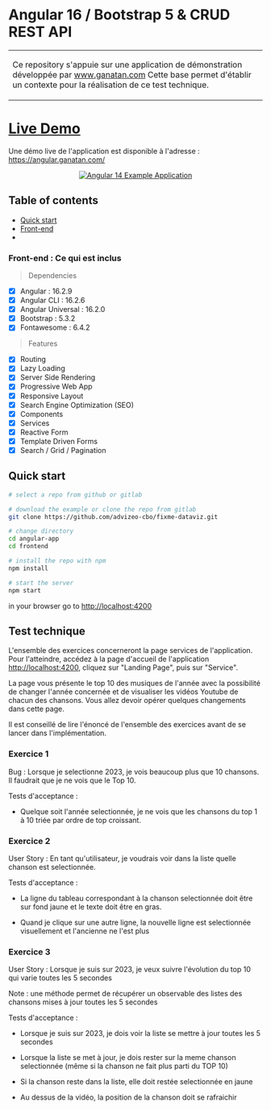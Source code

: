 # Angular 16 / Bootstrap 5 & CRUD REST API

<table>
<tr>
<td>

Ce repository s'appuie sur une application de démonstration développée par <a href="https://www.ganatan.com/en">www.ganatan.com</a>
Cette base permet d'établir un contexte pour la réalisation de ce test technique.

</td>
</tr>
</table>

# [Live Demo](#live-demo)
Une démo live de l'application est disponible à l'adresse  :  https://angular.ganatan.com/

<p align="center">
  <p align="center">
    <a href="https://angular.ganatan.com/">
      <img src="https://media.giphy.com/media/9BuBBLc7keCgRojp92/giphy.gif" alt="Angular 14 Example 
      Application"/>
    </a>
  </p>
</p>


## Table of contents

- [Quick start](#quick-start)
- [Front-end](#front-end)
-

### Front-end : Ce qui est inclus
> Dependencies
- [x] Angular : 16.2.9
- [x] Angular CLI : 16.2.6
- [x] Angular Universal : 16.2.0
- [x] Bootstrap : 5.3.2
- [x] Fontawesome : 6.4.2

> Features
- [x] Routing
- [x] Lazy Loading
- [x] Server Side Rendering
- [x] Progressive Web App
- [x] Responsive Layout
- [x] Search Engine Optimization (SEO)
- [x] Components
- [x] Services
- [x] Reactive Form
- [x] Template Driven Forms
- [x] Search / Grid / Pagination

## Quick start

```bash
# select a repo from github or gitlab

# download the example or clone the repo from gitlab
git clone https://github.com/advizeo-cbo/fixme-dataviz.git

# change directory
cd angular-app
cd frontend

# install the repo with npm
npm install

# start the server
npm start

```
in your browser go to [http://localhost:4200](http://localhost:4200)


## Test technique

L'ensemble des exercices concerneront la page services de l'application. 
Pour l'atteindre, accédez à la page d'accueil de l'application [http://localhost:4200](http://localhost:4200), 
cliquez sur "Landing Page", puis sur "Service".

La page vous présente le top 10 des musiques de l'année avec la possibilité 
de changer l'année concernée et de visualiser les vidéos Youtube de chacun des 
chansons. Vous allez devoir opérer quelques changements dans cette page.

Il est conseillé de lire l'énoncé de l'ensemble des exercices avant de se lancer 
dans l'implémentation.


### Exercice 1

Bug : Lorsque je selectionne 2023, je vois beaucoup plus que 10 chansons. 
Il faudrait que je ne vois que le Top 10.

Tests d'acceptance :
+ Quelque soit l'année selectionnée, je ne vois que les chansons du top 1 à 10 triée par ordre de top croissant.


### Exercice 2

User Story : En tant qu'utilisateur, je voudrais voir dans la liste 
quelle chanson est selectionnée.

Tests d'acceptance :
+ La ligne du tableau correspondant à la chanson selectionnée doit être 
sur fond jaune et le texte doit être en gras.

+ Quand je clique sur une autre ligne, la nouvelle ligne est selectionnée visuellement 
et l'ancienne ne l'est plus

### Exercice 3

User Story : Lorsque je suis sur 2023, je veux suivre l'évolution du top 10 qui varie toutes les 5 secondes

Note : une méthode permet de récupérer un observable des listes des 
chansons mises à jour toutes les 5 secondes

Tests d'acceptance :
+ Lorsque je suis sur 2023, je dois voir la liste se mettre à jour toutes les 5 secondes

+ Lorsque la liste se met à jour, je dois rester sur la meme chanson selectionnée (même si la chanson ne fait plus parti du TOP 10)

+ Si la chanson reste dans la liste, elle doit restée selectionnée en jaune

+ Au dessus de la vidéo, la position de la chanson doit se rafraichir


